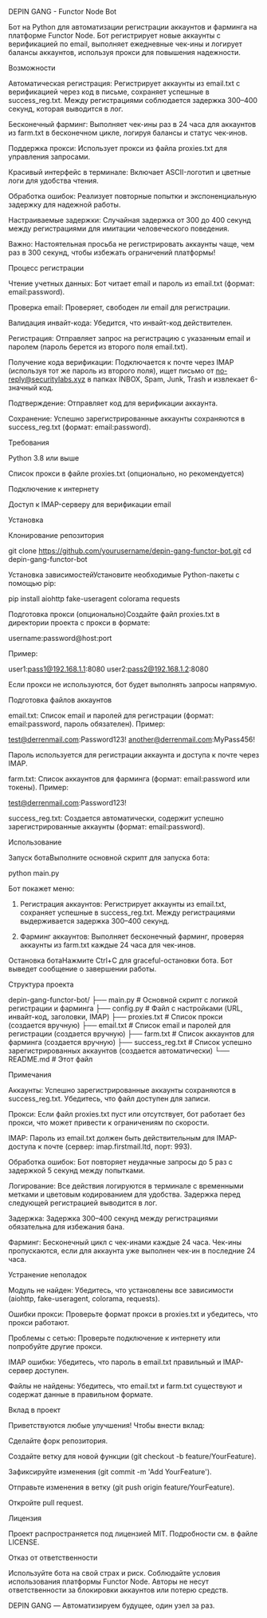 DEPIN GANG - Functor Node Bot

Бот на Python для автоматизации регистрации аккаунтов и фарминга на платформе Functor Node. Бот регистрирует новые аккаунты с верификацией по email, выполняет ежедневные чек-ины и логирует балансы аккаунтов, используя прокси для повышения надежности.

Возможности





Автоматическая регистрация: Регистрирует аккаунты из email.txt с верификацией через код в письме, сохраняет успешные в success_reg.txt. Между регистрациями соблюдается задержка 300–400 секунд, которая выводится в лог.



Бесконечный фарминг: Выполняет чек-ины раз в 24 часа для аккаунтов из farm.txt в бесконечном цикле, логируя балансы и статус чек-инов.



Поддержка прокси: Использует прокси из файла proxies.txt для управления запросами.



Красивый интерфейс в терминале: Включает ASCII-логотип и цветные логи для удобства чтения.



Обработка ошибок: Реализует повторные попытки и экспоненциальную задержку для надежной работы.



Настраиваемые задержки: Случайная задержка от 300 до 400 секунд между регистрациями для имитации человеческого поведения.

Важно: Настоятельная просьба не регистрировать аккаунты чаще, чем раз в 300 секунд, чтобы избежать ограничений платформы!

Процесс регистрации





Чтение учетных данных: Бот читает email и пароль из email.txt (формат: email:password).



Проверка email: Проверяет, свободен ли email для регистрации.



Валидация инвайт-кода: Убедится, что инвайт-код действителен.



Регистрация: Отправляет запрос на регистрацию с указанным email и паролем (пароль берется из второго поля email.txt).



Получение кода верификации: Подключается к почте через IMAP (используя тот же пароль из второго поля), ищет письмо от no-reply@securitylabs.xyz в папках INBOX, Spam, Junk, Trash и извлекает 6-значный код.



Подтверждение: Отправляет код для верификации аккаунта.



Сохранение: Успешно зарегистрированные аккаунты сохраняются в success_reg.txt (формат: email:password).

Требования





Python 3.8 или выше



Список прокси в файле proxies.txt (опционально, но рекомендуется)



Подключение к интернету



Доступ к IMAP-серверу для верификации email

Установка





Клонирование репозитория

git clone https://github.com/yourusername/depin-gang-functor-bot.git
cd depin-gang-functor-bot



Установка зависимостейУстановите необходимые Python-пакеты с помощью pip:

pip install aiohttp fake-useragent colorama requests



Подготовка прокси (опционально)Создайте файл proxies.txt в директории проекта с прокси в формате:

username:password@host:port

Пример:

user1:pass1@192.168.1.1:8080
user2:pass2@192.168.1.2:8080

Если прокси не используются, бот будет выполнять запросы напрямую.



Подготовка файлов аккаунтов





email.txt: Список email и паролей для регистрации (формат: email:password, пароль обязателен). Пример:

test@derrenmail.com:Password123!
another@derrenmail.com:MyPass456!

Пароль используется для регистрации аккаунта и доступа к почте через IMAP.



farm.txt: Список аккаунтов для фарминга (формат: email:password или токены). Пример:

test@derrenmail.com:Password123!



success_reg.txt: Создается автоматически, содержит успешно зарегистрированные аккаунты (формат: email:password).

Использование





Запуск ботаВыполните основной скрипт для запуска бота:

python main.py

Бот покажет меню:





1. Регистрация аккаунтов: Регистрирует аккаунты из email.txt, сохраняет успешные в success_reg.txt. Между регистрациями выдерживается задержка 300–400 секунд.



2. Фарминг аккаунтов: Выполняет бесконечный фарминг, проверяя аккаунты из farm.txt каждые 24 часа для чек-инов.



Остановка ботаНажмите Ctrl+C для graceful-остановки бота. Бот выведет сообщение о завершении работы.

Структура проекта

depin-gang-functor-bot/
├── main.py           # Основной скрипт с логикой регистрации и фарминга
├── config.py         # Файл с настройками (URL, инвайт-код, заголовки, IMAP)
├── proxies.txt       # Список прокси (создается вручную)
├── email.txt         # Список email и паролей для регистрации (создается вручную)
├── farm.txt          # Список аккаунтов для фарминга (создается вручную)
├── success_reg.txt   # Список успешно зарегистрированных аккаунтов (создается автоматически)
└── README.md         # Этот файл

Примечания





Аккаунты: Успешно зарегистрированные аккаунты сохраняются в success_reg.txt. Убедитесь, что файл доступен для записи.



Прокси: Если файл proxies.txt пуст или отсутствует, бот работает без прокси, что может привести к ограничениям по скорости.



IMAP: Пароль из email.txt должен быть действительным для IMAP-доступа к почте (сервер: imap.firstmail.ltd, порт: 993).



Обработка ошибок: Бот повторяет неудачные запросы до 5 раз с задержкой 5 секунд между попытками.



Логирование: Все действия логируются в терминале с временными метками и цветовым кодированием для удобства. Задержка перед следующей регистрацией выводится в лог.



Задержка: Задержка 300–400 секунд между регистрациями обязательна для избежания бана.



Фарминг: Бесконечный цикл с чек-инами каждые 24 часа. Чек-ины пропускаются, если для аккаунта уже выполнен чек-ин в последние 24 часа.

Устранение неполадок





Модуль не найден: Убедитесь, что установлены все зависимости (aiohttp, fake-useragent, colorama, requests).



Ошибки прокси: Проверьте формат прокси в proxies.txt и убедитесь, что прокси работают.



Проблемы с сетью: Проверьте подключение к интернету или попробуйте другие прокси.



IMAP ошибки: Убедитесь, что пароль в email.txt правильный и IMAP-сервер доступен.



Файлы не найдены: Убедитесь, что email.txt и farm.txt существуют и содержат данные в правильном формате.

Вклад в проект

Приветствуются любые улучшения! Чтобы внести вклад:





Сделайте форк репозитория.



Создайте ветку для новой функции (git checkout -b feature/YourFeature).



Зафиксируйте изменения (git commit -m 'Add YourFeature').



Отправьте изменения в ветку (git push origin feature/YourFeature).



Откройте pull request.

Лицензия

Проект распространяется под лицензией MIT. Подробности см. в файле LICENSE.

Отказ от ответственности

Используйте бота на свой страх и риск. Соблюдайте условия использования платформы Functor Node. Авторы не несут ответственности за блокировки аккаунтов или потерю средств.



DEPIN GANG — Автоматизируем будущее, один узел за раз.
